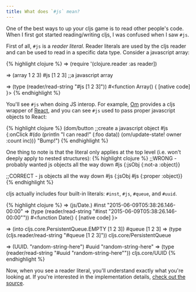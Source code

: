 ```yaml
---
title: What does `#js` mean?
---
```


One of the best ways to up your cljs game is to read other people's code. When I first got started reading/writing cljs, I was confused when I saw `#js`.

First of all, `#js` is a *reader literal*. Reader literals are used by the cljs reader and can be used to read in a specific data type. Consider a javascript array:

{% highlight clojure %}
=> (require '(clojure.reader :as reader])

=> (array 1 2 3)
#js [1 2 3] ;;a javascript array

=> (type (reader/read-string "#js [1 2 3]"))
#<function Array() { [native code] }>
{% endhighlight %}

You'll see `#js` when doing JS interop. For example, [Om][om] provides a cljs wrapper of [React][react], and you can see `#js` used to pass proper javascript objects to React:

{% highlight clojure %}
(dom/button
  ;;create a javascript object
  #js {:onClick
       #(do
          (println "I can read!" (:foo data))
          (om/update-state! owner :count inc))}
  "Bump!")
{% endhighlight %}

One thing to note is that the literal only applies at the top level (i.e. won't deeply apply to nested structures):
{% highlight clojure %}
;;WRONG - probably wanted js objects all the way down
#js {:jsObj {:not-a :object}}

;;CORRECT - js objects all the way down
#js {:jsObj #js {:proper :object}}
{% endhighlight %}

cljs actually includes four built-in literals: `#inst`, `#js`, `#queue`, and `#uuid`.

{% highlight clojure %}
=> (js/Date.)
#inst "2015-06-09T05:38:26.146-00:00"
=> (type (reader/read-string "#inst \"2015-06-09T05:38:26.146-00:00\""))
#<function Date() { [native code] }>

=> (into cljs.core.PersistentQueue.EMPTY [1 2 3])
#queue [1 2 3]
=> (type (cljs.reader/read-string "#queue [1 2 3]"))
cljs.core/PersistentQueue

=> (UUID. "random-string-here")
#uuid "random-string-here"
=> (type (reader/read-string "#uuid \"random-string-here\""))
cljs.core/UUID
{% endhighlight %}

Now, when you see a reader literal, you'll understand exactly what you're looking at. If you're interested in the implementation details, [check out the source][tagged-literals].

[om]: https://github.com/omcljs/om/blob/master/examples/hello/src/core.cljs
[react]: https://facebook.github.io/react/
[tagged-literals]: https://github.com/clojure/clojurescript/blob/r3308/src/main/clojure/cljs/tagged_literals.clj
